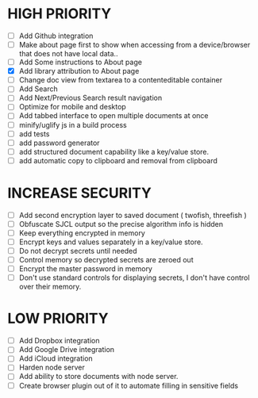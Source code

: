 
# HIGH PRIORITY
- [ ] Add Github integration
- [ ] Make about page first to show when accessing from a device/browser that does not have local data..
- [ ] Add Some instructions to About page
- [x] Add library attribution to About page
- [ ] Change doc view from textarea to a contenteditable container
- [ ] Add Search
- [ ] Add Next/Previous Search result navigation
- [ ] Optimize for mobile and desktop
- [ ] Add tabbed interface to open multiple documents at once
- [ ] minify/uglify js in a build process
- [ ] add tests
- [ ] add password generator
- [ ] add structured document capability like a key/value store.
- [ ] add automatic copy to clipboard and removal from clipboard

# INCREASE SECURITY
- [ ] Add second encryption layer to saved document ( twofish, threefish )
- [ ] Obfuscate SJCL output so the precise algorithm info is hidden
- [ ] Keep everything encrypted in memory
- [ ] Encrypt keys and values separately in a key/value store.
- [ ] Do not decrypt secrets until needed
- [ ] Control memory so decrypted secrets are zeroed out
- [ ] Encrypt the master password in memory
- [ ] Don't use standard controls for displaying secrets, I don't have control over their memory.

# LOW PRIORITY
- [ ] Add Dropbox integration
- [ ] Add Google Drive integration
- [ ] Add iCloud integration
- [ ] Harden node server
- [ ] Add ability to store documents with node server.
- [ ] Create browser plugin out of it to automate filling in sensitive fields